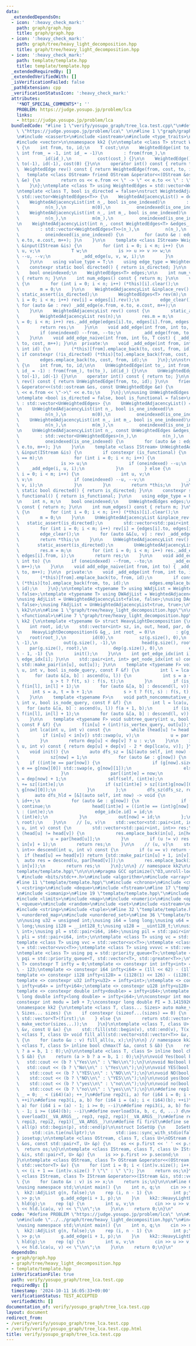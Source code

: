 ```yaml
---
data:
  _extendedDependsOn:
  - icon: ':heavy_check_mark:'
    path: graph/graph.hpp
    title: graph/graph.hpp
  - icon: ':heavy_check_mark:'
    path: graph/tree/heavy_light_decomposition.hpp
    title: graph/tree/heavy_light_decomposition.hpp
  - icon: ':heavy_check_mark:'
    path: template/template.hpp
    title: template/template.hpp
  _extendedRequiredBy: []
  _extendedVerifiedWith: []
  _isVerificationFailed: false
  _pathExtension: cpp
  _verificationStatusIcon: ':heavy_check_mark:'
  attributes:
    '*NOT_SPECIAL_COMMENTS*': ''
    PROBLEM: https://judge.yosupo.jp/problem/lca
    links:
    - https://judge.yosupo.jp/problem/lca
  bundledCode: "#line 1 \"verify/yosupo_graph/tree_lca.test.cpp\"\n#define PROBLEM\
    \ \"https://judge.yosupo.jp/problem/lca\" \n\n#line 1 \"graph/graph.hpp\"\n\n\n\
    \n#include <cassert>\n#include <iostream>\n#include <type_traits>\n#include <utility>\n\
    #include <vector>\n\nnamespace kk2 {\n\ntemplate <class T> struct WeightedEdge\
    \ {\n    int from, to, id;\n    T cost;\n\n    WeightedEdge(int to_, T cost_,\
    \ int from_ = -1, int id_ = -1)\n        : from(from_),\n          to(to_),\n\
    \          id(id_),\n          cost(cost_) {}\n\n    WeightedEdge() : from(-1),\
    \ to(-1), id(-1), cost(0) {}\n\n    operator int() const { return to; }\n\n  \
    \  WeightedEdge rev() const { return WeightedEdge(from, cost, to, id); }\n\n \
    \   template <class OStream> friend OStream &operator<<(OStream &os, const WeightedEdge\
    \ &e) {\n        return os << e.from << \" -> \" << e.to << \" : \" << e.cost;\n\
    \    }\n};\ntemplate <class T> using WeightedEdges = std::vector<WeightedEdge<T>>;\n\
    \ntemplate <class T, bool is_directed = false>\nstruct WeightedAdjacencyList :\
    \ std::vector<WeightedEdges<T>> {\n    WeightedAdjacencyList() = default;\n\n\
    \    WeightedAdjacencyList(int n_, bool is_one_indexed)\n        : std::vector<WeightedEdges<T>>(n_),\n\
    \          n(n_),\n          m(0),\n          oneindexed(is_one_indexed) {}\n\n\
    \    WeightedAdjacencyList(int n_, int m_, bool is_one_indexed)\n        : std::vector<WeightedEdges<T>>(n_),\n\
    \          n(n_),\n          m(m_),\n          oneindexed(is_one_indexed) {}\n\
    \n    WeightedAdjacencyList(int n_, const WeightedEdges<T> &edges_, bool is_one_indexed)\n\
    \        : std::vector<WeightedEdges<T>>(n_),\n          n(n_),\n          m(0),\n\
    \          oneindexed(is_one_indexed) {\n        for (auto &e : edges_) { _add_edge(e.from,\
    \ e.to, e.cost, m++); }\n    }\n\n    template <class IStream> WeightedAdjacencyList\
    \ &input(IStream &is) {\n        for (int i = 0; i < m; i++) {\n            int\
    \ u, v;\n            T w;\n            is >> u >> v >> w;\n            if (oneindexed)\
    \ --u, --v;\n            _add_edge(u, v, w, i);\n        }\n        return *this;\n\
    \    }\n\n    using value_type = T;\n    using edge_type = WeightedEdge<T>;\n\n\
    \    constexpr static bool directed() { return is_directed; }\n\n    int n, m;\n\
    \    bool oneindexed;\n    WeightedEdges<T> edges;\n\n    int num_vertices() const\
    \ { return n; }\n\n    int num_edges() const { return m; }\n\n    void edge_clear()\
    \ {\n        for (int i = 0; i < n; i++) (*this)[i].clear();\n        edges.clear();\n\
    \        m = 0;\n    }\n\n    WeightedAdjacencyList &inplace_rev() {\n       \
    \ static_assert(is_directed);\n        WeightedEdges<T> rev(m);\n        for (int\
    \ i = 0; i < m; i++) rev[i] = edges[i].rev();\n        edge_clear();\n       \
    \ for (auto &e : rev) _add_edge(e.from, e.to, e.cost, m++);\n        return *this;\n\
    \    }\n\n    WeightedAdjacencyList rev() const {\n        static_assert(is_directed);\n\
    \        WeightedAdjacencyList res(n);\n        res.m = m;\n        for (int i\
    \ = 0; i < m; i++) res._add_edge(edges[i].to, edges[i].from, edges[i].cost, i);\n\
    \        return res;\n    }\n\n    void add_edge(int from, int to, T cost) {\n\
    \        if (oneindexed) --from, --to;\n        _add_edge(from, to, cost, m++);\n\
    \    }\n\n    void add_edge_naive(int from, int to, T cost) { _add_edge(from,\
    \ to, cost, m++); }\n\n  private:\n    void _add_edge(int from, int to, T cost,\
    \ int id) {\n        (*this)[from].emplace_back(to, cost, from, id);\n       \
    \ if constexpr (!is_directed) (*this)[to].emplace_back(from, cost, to, id);\n\
    \        edges.emplace_back(to, cost, from, id);\n    }\n};\n\nstruct UnWeightedEdge\
    \ {\n    int from, to, id;\n\n    UnWeightedEdge(int to_, int from_ = -1, int\
    \ id_ = -1) : from(from_), to(to_), id(id_) {}\n\n    UnWeightedEdge() : from(-1),\
    \ to(-1), id(-1) {}\n\n    operator int() const { return to; }\n\n    UnWeightedEdge\
    \ rev() const { return UnWeightedEdge(from, to, id); }\n\n    friend std::ostream\
    \ &operator<<(std::ostream &os, const UnWeightedEdge &e) {\n        return os\
    \ << e.from << \"->\" << e.to;\n    }\n};\n\nusing UnWeightedEdges = std::vector<UnWeightedEdge>;\n\
    \ntemplate <bool is_directed = false, bool is_functional = false>\nstruct UnWeightedAdjacencyList\
    \ : std::vector<UnWeightedEdges> {\n    UnWeightedAdjacencyList() = default;\n\
    \n    UnWeightedAdjacencyList(int n_, bool is_one_indexed)\n        : std::vector<UnWeightedEdges>(n_),\n\
    \          n(n_),\n          m(0),\n          oneindexed(is_one_indexed) {}\n\n\
    \    UnWeightedAdjacencyList(int n_, int m_, bool is_one_indexed)\n        : std::vector<UnWeightedEdges>(n_),\n\
    \          n(n_),\n          m(m_),\n          oneindexed(is_one_indexed) {}\n\
    \n    UnWeightedAdjacencyList(int n_, const UnWeightedEdges &edges_, bool is_one_indexed)\n\
    \        : std::vector<UnWeightedEdges>(n_),\n          n(n_),\n          m(0),\n\
    \          oneindexed(is_one_indexed) {\n        for (auto &e : edges_) { _add_edge(e.from,\
    \ e.to, m++); }\n    }\n\n    template <class IStream> UnWeightedAdjacencyList\
    \ &input(IStream &is) {\n        if constexpr (is_functional) {\n            assert(n\
    \ == m);\n            for (int i = 0; i < n; i++) {\n                int u;\n\
    \                is >> u;\n                if (oneindexed) --u;\n            \
    \    _add_edge(i, u, i);\n            }\n        } else {\n            for (int\
    \ i = 0; i < m; i++) {\n                int u, v;\n                is >> u >>\
    \ v;\n                if (oneindexed) --u, --v;\n                _add_edge(u,\
    \ v, i);\n            }\n        }\n        return *this;\n    }\n\n    constexpr\
    \ static bool directed() { return is_directed; }\n\n    constexpr static bool\
    \ functional() { return is_functional; }\n\n    using edge_type = UnWeightedEdge;\n\
    \n    int n, m;\n    bool oneindexed;\n    UnWeightedEdges edges;\n\n    int num_vertices()\
    \ const { return n; }\n\n    int num_edges() const { return m; }\n\n    void edge_clear()\
    \ {\n        for (int i = 0; i < n; i++) (*this)[i].clear();\n        edges.clear();\n\
    \        m = 0;\n    }\n\n    UnWeightedAdjacencyList &inplace_rev() {\n     \
    \   static_assert(is_directed);\n        std::vector<std::pair<int, int>> rev(m);\n\
    \        for (int i = 0; i < m; i++) rev[i] = {edges[i].to, edges[i].from};\n\
    \        edge_clear();\n        for (auto &&[u, v] : rev) _add_edge(u, v, m++);\n\
    \        return *this;\n    }\n\n    UnWeightedAdjacencyList rev() const {\n \
    \       static_assert(is_directed);\n        UnWeightedAdjacencyList res(n);\n\
    \        res.m = m;\n        for (int i = 0; i < m; i++) res._add_edge(edges[i].to,\
    \ edges[i].from, i);\n        return res;\n    }\n\n    void add_edge(int from,\
    \ int to) {\n        if (oneindexed) --from, --to;\n        _add_edge(from, to,\
    \ m++);\n    }\n\n    void add_edge_naive(int from, int to) { _add_edge(from,\
    \ to, m++); }\n\n  private:\n    void _add_edge(int from, int to, int id) {\n\
    \        (*this)[from].emplace_back(to, from, id);\n        if constexpr (!is_directed)\
    \ (*this)[to].emplace_back(from, to, id);\n        edges.emplace_back(to, from,\
    \ id);\n    }\n};\n\ntemplate <typename T> using WAdjList = WeightedAdjacencyList<T,\
    \ false>;\ntemplate <typename T> using DWAdjList = WeightedAdjacencyList<T, true>;\n\
    \nusing AdjList = UnWeightedAdjacencyList<false, false>;\nusing DAdjList = UnWeightedAdjacencyList<true,\
    \ false>;\nusing FAdjList = UnWeightedAdjacencyList<true, true>;\n\n} // namespace\
    \ kk2\n\n\n#line 1 \"graph/tree/heavy_light_decomposition.hpp\"\n\n\n\n#include\
    \ <functional>\n#line 7 \"graph/tree/heavy_light_decomposition.hpp\"\n\nnamespace\
    \ kk2 {\n\ntemplate <typename G> struct HeavyLightDecomposition {\n    G &g;\n\
    \    int root, id;\n    std::vector<int> sz, in, out, head, par, dep, edge_idx;\n\
    \n    HeavyLightDecomposition(G &g_, int root_ = 0)\n        : g(g_),\n      \
    \    root(root_),\n          id(0),\n          sz(g.size(), 0),\n          in(g.size(),\
    \ -1),\n          out(g.size(), -1),\n          head(g.size(), root),\n      \
    \    par(g.size(), root),\n          dep(g.size(), 0),\n          edge_idx(g.size()\
    \ - 1, -1) {\n        init();\n    }\n\n    int get_edge_idx(int i) const { return\
    \ edge_idx[i]; }\n\n    std::pair<int, int> get_node_idx(int u) const { return\
    \ std::make_pair(in[u], out[u]); }\n\n    template <typename F> void path_query(int\
    \ u, int v, bool is_node_query, const F &f) {\n        int l = lca(u, v);\n  \
    \      for (auto &[a, b] : ascend(u, l)) {\n            int s = a + 1, t = b;\n\
    \            s > t ? f(t, s) : f(s, t);\n        }\n        if (is_node_query)\
    \ f(in[l], in[l] + 1);\n        for (auto &[a, b] : descend(l, v)) {\n       \
    \     int s = a, t = b + 1;\n            s > t ? f(t, s) : f(s, t);\n        }\n\
    \    }\n\n    template <typename F>\n    void path_noncommutative_query(int u,\
    \ int v, bool is_node_query, const F &f) {\n        int l = lca(u, v);\n     \
    \   for (auto &[a, b] : ascend(u, l)) f(a + 1, b);\n        if (is_node_query)\
    \ f(in[l], in[l] + 1);\n        for (auto &[a, b] : descend(l, v)) f(a, b + 1);\n\
    \    }\n\n    template <typename F> void subtree_query(int u, bool is_vertex_query,\
    \ const F &f) {\n        f(in[u] + (int)!is_vertex_query, out[u]);\n    }\n\n\
    \    int lca(int u, int v) const {\n        while (head[u] != head[v]) {\n   \
    \         if (in[u] < in[v]) std::swap(u, v);\n            u = par[head[u]];\n\
    \        }\n        return dep[u] < dep[v] ? u : v;\n    }\n\n    int dist(int\
    \ u, int v) const { return dep[u] + dep[v] - 2 * dep[lca(u, v)]; }\n\n  private:\n\
    \    void init() {\n        auto dfs_sz = [&](auto self, int now) -> void {\n\
    \            sz[now] = 1;\n            for (auto &e : g[now]) {\n            \
    \    if ((int)e == par[now]) {\n                    if (g[now].size() >= 2 and\
    \ e == g[now][0]) std::swap(e, g[now][1]);\n                    else continue;\n\
    \                }\n                par[(int)e] = now;\n                dep[(int)e]\
    \ = dep[now] + 1;\n                self(self, (int)e);\n                sz[now]\
    \ += sz[(int)e];\n                if (sz[(int)e] > sz[(int)g[now][0]]) std::swap(e,\
    \ g[now][0]);\n            }\n        };\n        dfs_sz(dfs_sz, root);\n\n  \
    \      auto dfs_hld = [&](auto self, int now) -> void {\n            in[now] =\
    \ id++;\n            for (auto &e : g[now]) {\n                if ((int)e == par[now])\
    \ continue;\n                head[(int)e] = ((int)e == (int)g[now][0] ? head[now]\
    \ : (int)e);\n                edge_idx[e.id] = id;\n                self(self,\
    \ (int)e);\n            }\n            out[now] = id;\n        };\n        dfs_hld(dfs_hld,\
    \ root);\n    }\n\n    // [u, v)\n    std::vector<std::pair<int, int>> ascend(int\
    \ u, int v) const {\n        std::vector<std::pair<int, int>> res;\n        while\
    \ (head[u] != head[v]) {\n            res.emplace_back(in[u], in[head[u]]);\n\
    \            u = par[head[u]];\n        }\n        if (u != v) res.emplace_back(in[u],\
    \ in[v] + 1);\n        return res;\n    }\n\n    // (u, v]\n    std::vector<std::pair<int,\
    \ int>> descend(int u, int v) const {\n        if (u == v) return {};\n      \
    \  if (head[u] == head[v]) return {std::make_pair(in[u] + 1, in[v])};\n      \
    \  auto res = descend(u, par[head[v]]);\n        res.emplace_back(in[head[v]],\
    \ in[v]);\n        return res;\n    }\n};\n\n} // namespace kk2\n\n\n#line 1 \"\
    template/template.hpp\"\n\n\n\n#pragma GCC optimize(\"O3,unroll-loops\")\n\n//\
    \ #include <bits/stdc++.h>\n#include <algorithm>\n#include <array>\n#include <bitset>\n\
    #line 11 \"template/template.hpp\"\n#include <chrono>\n#include <cmath>\n#include\
    \ <cstring>\n#include <deque>\n#include <fstream>\n#line 17 \"template/template.hpp\"\
    \n#include <iomanip>\n#line 19 \"template/template.hpp\"\n#include <iterator>\n\
    #include <limits>\n#include <map>\n#include <numeric>\n#include <optional>\n#include\
    \ <queue>\n#include <random>\n#include <set>\n#include <sstream>\n#include <stack>\n\
    #include <string>\n#include <tuple>\n#line 32 \"template/template.hpp\"\n#include\
    \ <unordered_map>\n#include <unordered_set>\n#line 36 \"template/template.hpp\"\
    \n\nusing u32 = unsigned int;\nusing i64 = long long;\nusing u64 = unsigned long\
    \ long;\nusing i128 = __int128_t;\nusing u128 = __uint128_t;\n\nusing pi = std::pair<int,\
    \ int>;\nusing pl = std::pair<i64, i64>;\nusing pil = std::pair<int, i64>;\nusing\
    \ pli = std::pair<i64, int>;\n\ntemplate <class T> using vc = std::vector<T>;\n\
    template <class T> using vvc = std::vector<vc<T>>;\ntemplate <class T> using vvvc\
    \ = std::vector<vvc<T>>;\ntemplate <class T> using vvvvc = std::vector<vvvc<T>>;\n\
    \ntemplate <class T> using pq = std::priority_queue<T>;\ntemplate <class T> using\
    \ pqi = std::priority_queue<T, std::vector<T>, std::greater<T>>;\n\ntemplate <class\
    \ T> constexpr T infty = 0;\ntemplate <> constexpr int infty<int> = (1 << 30)\
    \ - 123;\ntemplate <> constexpr i64 infty<i64> = (1ll << 62) - (1ll << 31);\n\
    template <> constexpr i128 infty<i128> = (i128(1) << 126) - (i128(1) << 63);\n\
    template <> constexpr u32 infty<u32> = infty<int>;\ntemplate <> constexpr u64\
    \ infty<u64> = infty<i64>;\ntemplate <> constexpr u128 infty<u128> = infty<i128>;\n\
    template <> constexpr double infty<double> = infty<i64>;\ntemplate <> constexpr\
    \ long double infty<long double> = infty<i64>;\n\nconstexpr int mod = 998244353;\n\
    constexpr int modu = 1e9 + 7;\nconstexpr long double PI = 3.14159265358979323846;\n\
    \nnamespace kk2 {\n\ntemplate <class T, class... Sizes> auto make_vector(int first,\
    \ Sizes... sizes) {\n    if constexpr (sizeof...(sizes) == 0) {\n        return\
    \ std::vector<T>(first);\n    } else {\n        return std::vector<decltype(make_vector(sizes...))>(first,\
    \ make_vector(sizes...));\n    }\n}\n\ntemplate <class T, class U> void fill_all(std::vector<T>\
    \ &v, const U &x) {\n    std::fill(std::begin(v), std::end(v), T(x));\n}\n\ntemplate\
    \ <class T, class U> void fill_all(std::vector<std::vector<T>> &v, const U &x)\
    \ {\n    for (auto &u : v) fill_all(u, x);\n}\n\n} // namespace kk2\n\ntemplate\
    \ <class T, class S> inline bool chmax(T &a, const S &b) {\n    return (a < b\
    \ ? a = b, 1 : 0);\n}\n\ntemplate <class T, class S> inline bool chmin(T &a, const\
    \ S &b) {\n    return (a > b ? a = b, 1 : 0);\n}\n\nvoid Yes(bool b = 1) {\n \
    \   std::cout << (b ? \"Yes\\n\" : \"No\\n\");\n}\n\nvoid No(bool b = 1) {\n \
    \   std::cout << (b ? \"No\\n\" : \"Yes\\n\");\n}\n\nvoid YES(bool b = 1) {\n\
    \    std::cout << (b ? \"YES\\n\" : \"NO\\n\");\n}\n\nvoid NO(bool b = 1) {\n\
    \    std::cout << (b ? \"NO\\n\" : \"YES\\n\");\n}\n\nvoid yes(bool b = 1) {\n\
    \    std::cout << (b ? \"yes\\n\" : \"no\\n\");\n}\n\nvoid no(bool b = 1) {\n\
    \    std::cout << (b ? \"no\\n\" : \"yes\\n\");\n}\n\n#define rep1(a) for (i64\
    \ _ = 0; _ < (i64)(a); ++_)\n#define rep2(i, a) for (i64 i = 0; i < (i64)(a);\
    \ ++i)\n#define rep3(i, a, b) for (i64 i = (a); i < (i64)(b); ++i)\n#define repi2(i,\
    \ a) for (i64 i = (a) - 1; i >= 0; --i)\n#define repi3(i, a, b) for (i64 i = (a)\
    \ - 1; i >= (i64)(b); --i)\n#define overload3(a, b, c, d, ...) d\n#define rep(...)\
    \ overload3(__VA_ARGS__, rep3, rep2, rep1)(__VA_ARGS__)\n#define repi(...) overload3(__VA_ARGS__,\
    \ repi3, repi2, rep1)(__VA_ARGS__)\n\n#define fi first\n#define se second\n#define\
    \ all(p) std::begin(p), std::end(p)\n\nstruct IoSetUp {\n    IoSetUp() {\n   \
    \     std::cin.tie(nullptr);\n        std::ios::sync_with_stdio(false);\n    }\n\
    } iosetup;\n\ntemplate <class OStream, class T, class U>\nOStream &operator<<(OStream\
    \ &os, const std::pair<T, U> &p) {\n    os << p.first << ' ' << p.second;\n  \
    \  return os;\n}\n\ntemplate <class IStream, class T, class U> IStream &operator>>(IStream\
    \ &is, std::pair<T, U> &p) {\n    is >> p.first >> p.second;\n    return is;\n\
    }\n\ntemplate <class OStream, class T> OStream &operator<<(OStream &os, const\
    \ std::vector<T> &v) {\n    for (int i = 0; i < (int)v.size(); i++) { os << v[i]\
    \ << (i + 1 == (int)v.size() ? \"\" : \" \"); }\n    return os;\n}\n\ntemplate\
    \ <class IStream, class T> IStream &operator>>(IStream &is, std::vector<T> &v)\
    \ {\n    for (auto &x : v) is >> x;\n    return is;\n}\n\n\n#line 6 \"verify/yosupo_graph/tree_lca.test.cpp\"\
    \nusing namespace std;\n\nint main() {\n    int n, q;\n    cin >> n >> q;\n  \
    \  kk2::AdjList g(n, false);\n    rep (i, n - 1) {\n        int p;\n        cin\
    \ >> p;\n        g.add_edge(i + 1, p);\n    }\n    kk2::HeavyLightDecomposition<kk2::AdjList>\
    \ hld(g);\n    rep (q) {\n        int u, v;\n        cin >> u >> v;\n        cout\
    \ << hld.lca(u, v) << \"\\n\";\n    }\n\n    return 0;\n}\n"
  code: "#define PROBLEM \"https://judge.yosupo.jp/problem/lca\" \n\n#include \"../../graph/graph.hpp\"\
    \n#include \"../../graph/tree/heavy_light_decomposition.hpp\"\n#include \"../../template/template.hpp\"\
    \nusing namespace std;\n\nint main() {\n    int n, q;\n    cin >> n >> q;\n  \
    \  kk2::AdjList g(n, false);\n    rep (i, n - 1) {\n        int p;\n        cin\
    \ >> p;\n        g.add_edge(i + 1, p);\n    }\n    kk2::HeavyLightDecomposition<kk2::AdjList>\
    \ hld(g);\n    rep (q) {\n        int u, v;\n        cin >> u >> v;\n        cout\
    \ << hld.lca(u, v) << \"\\n\";\n    }\n\n    return 0;\n}\n"
  dependsOn:
  - graph/graph.hpp
  - graph/tree/heavy_light_decomposition.hpp
  - template/template.hpp
  isVerificationFile: true
  path: verify/yosupo_graph/tree_lca.test.cpp
  requiredBy: []
  timestamp: '2024-10-11 16:05:33+09:00'
  verificationStatus: TEST_ACCEPTED
  verifiedWith: []
documentation_of: verify/yosupo_graph/tree_lca.test.cpp
layout: document
redirect_from:
- /verify/verify/yosupo_graph/tree_lca.test.cpp
- /verify/verify/yosupo_graph/tree_lca.test.cpp.html
title: verify/yosupo_graph/tree_lca.test.cpp
---
```

